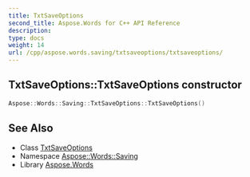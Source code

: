 ```yaml
---
title: TxtSaveOptions
second_title: Aspose.Words for C++ API Reference
description: 
type: docs
weight: 14
url: /cpp/aspose.words.saving/txtsaveoptions/txtsaveoptions/
---
```

## TxtSaveOptions::TxtSaveOptions constructor




```cpp
Aspose::Words::Saving::TxtSaveOptions::TxtSaveOptions()
```

## See Also

* Class [TxtSaveOptions](../)
* Namespace [Aspose::Words::Saving](../../)
* Library [Aspose.Words](../../../)
